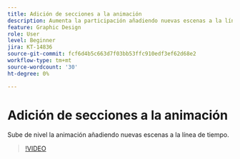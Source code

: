 ```yaml
---
title: Adición de secciones a la animación
description: Aumenta la participación añadiendo nuevas escenas a la línea de tiempo
feature: Graphic Design
role: User
level: Beginner
jira: KT-14836
source-git-commit: fcf6d4b5c663d7f03bb53ffc910edf3ef62d68e2
workflow-type: tm+mt
source-wordcount: '30'
ht-degree: 0%

---
```


# Adición de secciones a la animación

Sube de nivel la animación añadiendo nuevas escenas a la línea de tiempo.

>[!VIDEO](https://video.tv.adobe.com/v/3426982?quality=12&learn=on&hidetitle=true)
